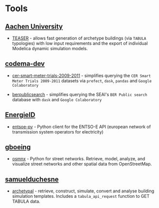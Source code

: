 # Tools

## [Aachen University](https://www.ebc.eonerc.rwth-aachen.de/go/id/dmzz/?lidx=1)

- [TEASER](https://github.com/RWTH-EBC/TEASER) - allows fast generation of archetype buildings (via `TABULA` typologies) with low input requirements and the export of individual Modelica dynamic simulation models. 

## [codema-dev](https://github.com/codema-dev)

- [cer-smart-meter-trials-2009-2011](https://github.com/codema-dev/cer-smart-meter-trials-2009-2011) - simplifies querying the `CER Smart Meter Trials 2009-2011` datasets via `prefect`, `dask`, `pandas` and `Google Colaboratory`

- [berpublicsearch](https://github.com/codema-dev/berpublicsearch) - simplifies querying the SEAI's `BER Public search` database with `dask` and `Google Colaboratory`

## [EnergieID](https://github.com/EnergieID)

- [entsoe-py](https://github.com/EnergieID/entsoe-py) - Python client for the ENTSO-E API (european network of transmission system operators for electricity) 

## [gboeing](https://github.com/gboeing)

- [osmnx](https://github.com/gboeing/osmnx) - Python for street networks. Retrieve, model, analyze, and visualize street networks and other spatial data from OpenStreetMap. 

## [samuelduchesne](https://github.com/samuelduchesne)

- [archetypal](https://github.com/samuelduchesne/archetypal) - retrieve, construct, simulate, convert and analyse building simulation templates.  Includes a `tabula_api_request` function to GET TABULA data.